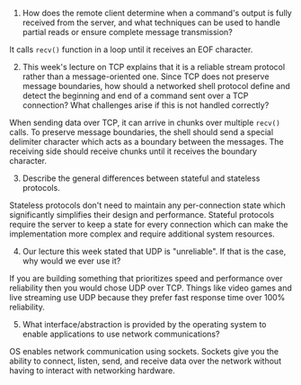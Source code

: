 1. How does the remote client determine when a command's output is fully received from the server, and what techniques can be used to handle partial reads or ensure complete message transmission?

It calls `recv()` function in a loop until it receives an EOF character.

2. This week's lecture on TCP explains that it is a reliable stream protocol rather than a message-oriented one. Since TCP does not preserve message boundaries, how should a networked shell protocol define and detect the beginning and end of a command sent over a TCP connection? What challenges arise if this is not handled correctly?

When sending data over TCP, it can arrive in chunks over multiple `recv()` calls. To preserve message boundaries, the shell should send a special delimiter character which acts as a boundary between the messages. The receiving side should receive chunks until it receives the boundary character.

3. Describe the general differences between stateful and stateless protocols.

Stateless protocols don't need to maintain any per-connection state which significantly simplifies their design and performance.
Stateful protocols require the server to keep a state for every connection which can make the implementation more complex and require additional
system resources.

4. Our lecture this week stated that UDP is "unreliable". If that is the case, why would we ever use it?

If you are building something that prioritizes speed and performance over reliability then you would chose UDP over TCP.
Things like video games and live streaming use UDP because they prefer fast response time over 100% reliability.

5. What interface/abstraction is provided by the operating system to enable applications to use network communications?

OS enables network communication using sockets. Sockets give you the ability to connect, listen, send, and receive data over the network
without having to interact with networking hardware.
